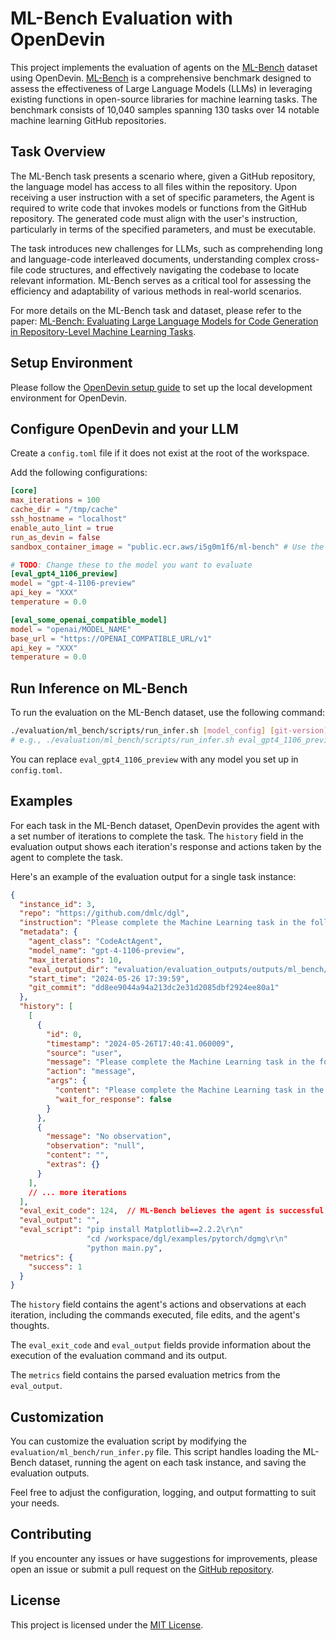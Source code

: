 # ML-Bench Evaluation with OpenDevin

This project implements the evaluation of agents on the [ML-Bench](https://arxiv.org/abs/2311.09835) dataset using OpenDevin. [ML-Bench](https://arxiv.org/abs/2311.09835) is a comprehensive benchmark designed to assess the effectiveness of Large Language Models (LLMs) in leveraging existing functions in open-source libraries for machine learning tasks. The benchmark consists of 10,040 samples spanning 130 tasks over 14 notable machine learning GitHub repositories.

## Task Overview

The ML-Bench task presents a scenario where, given a GitHub repository, the language model has access to all files within the repository. Upon receiving a user instruction with a set of specific parameters, the Agent is required to write code that invokes models or functions from the GitHub repository. The generated code must align with the user's instruction, particularly in terms of the specified parameters, and must be executable.

The task introduces new challenges for LLMs, such as comprehending long and language-code interleaved documents, understanding complex cross-file code structures, and effectively navigating the codebase to locate relevant information. ML-Bench serves as a critical tool for assessing the efficiency and adaptability of various methods in real-world scenarios.

For more details on the ML-Bench task and dataset, please refer to the paper: [ML-Bench: Evaluating Large Language Models for Code Generation in Repository-Level Machine Learning Tasks](https://arxiv.org/abs/2311.09835).

## Setup Environment

Please follow the [OpenDevin setup guide](https://github.com/OpenDevin/OpenDevin/blob/main/docs/setup.md) to set up the local development environment for OpenDevin.

## Configure OpenDevin and your LLM

Create a `config.toml` file if it does not exist at the root of the workspace.

Add the following configurations:

```toml
[core]
max_iterations = 100
cache_dir = "/tmp/cache"
ssh_hostname = "localhost"
enable_auto_lint = true
run_as_devin = false
sandbox_container_image = "public.ecr.aws/i5g0m1f6/ml-bench" # Use the latest image from the ML-Bench repository

# TODO: Change these to the model you want to evaluate
[eval_gpt4_1106_preview]
model = "gpt-4-1106-preview"
api_key = "XXX"
temperature = 0.0

[eval_some_openai_compatible_model]
model = "openai/MODEL_NAME"
base_url = "https://OPENAI_COMPATIBLE_URL/v1"
api_key = "XXX"
temperature = 0.0
```

## Run Inference on ML-Bench

To run the evaluation on the ML-Bench dataset, use the following command:

```bash
./evaluation/ml_bench/scripts/run_infer.sh [model_config] [git-version] [split] [agent] [eval_limit]
# e.g., ./evaluation/ml_bench/scripts/run_infer.sh eval_gpt4_1106_preview 0.6.2 full CodeActAgent 10
```

You can replace `eval_gpt4_1106_preview` with any model you set up in `config.toml`.

## Examples

For each task in the ML-Bench dataset, OpenDevin provides the agent with a set number of iterations to complete the task. The `history` field in the evaluation output shows each iteration's response and actions taken by the agent to complete the task.

Here's an example of the evaluation output for a single task instance:

```json
{
  "instance_id": 3,
  "repo": "https://github.com/dmlc/dgl",
  "instruction": "Please complete the Machine Learning task in the following repository: dgl\n\nThe task is: DGL Implementation of NGCF model\n\nI have a deep desire to embark on a journey brimming with knowledge and expertise. My objective is to train a cutting-edge NGCF Model, known for its unparalleled capabilities, on the illustrious dataset known as gowalla. To ensure swift execution, I kindly request your assistance in crafting the code, making use of the powerful GPU #3 and an embedding size of 32. Can you lend a helping hand to transform this dream into a reality?\n\nYou should create a script named `run.sh` under the specified path in the repo to run the task.\n\nYou can find the task repo at: /workspace/dgl/examples/pytorch/NGCF/NGCF\n\nYou should terminate the subprocess after running the task (e.g., call subprocess.Popen(args).wait()).When you think you have completed the task, please run the following command: <execute_bash> exit </execute_bash>.\n",
  "metadata": {
    "agent_class": "CodeActAgent",
    "model_name": "gpt-4-1106-preview",
    "max_iterations": 10,
    "eval_output_dir": "evaluation/evaluation_outputs/outputs/ml_bench/CodeActAgent/gpt-4-1106-preview_maxiter_10_N_v1.5",
    "start_time": "2024-05-26 17:39:59",
    "git_commit": "dd8ee9044a94a213dc2e31d2085dbf2924ee80a1"
  },
  "history": [
    [
      {
        "id": 0,
        "timestamp": "2024-05-26T17:40:41.060009",
        "source": "user",
        "message": "Please complete the Machine Learning task in the following repository: dgl\n\nThe task is: DGL Implementation of NGCF model\n\nI have a deep desire to embark on a journey brimming with knowledge and expertise. My objective is to train a cutting-edge NGCF Model, known for its unparalleled capabilities, on the illustrious dataset known as gowalla. To ensure swift execution, I kindly request your assistance in crafting the code, making use of the powerful GPU #3 and an embedding size of 32. Can you lend a helping hand to transform this dream into a reality?\n\nYou should create a script named `run.sh` under the specified path in the repo to run the task.\n\nYou can find the task repo at: /workspace/dgl/examples/pytorch/NGCF/NGCF\n\nYou should terminate the subprocess after running the task (e.g., call subprocess.Popen(args).wait()).When you think you have completed the task, please run the following command: <execute_bash> exit </execute_bash>.\n",
        "action": "message",
        "args": {
          "content": "Please complete the Machine Learning task in the following repository: dgl\n\nThe task is: DGL Implementation of NGCF model\n\nI have a deep desire to embark on a journey brimming with knowledge and expertise. My objective is to train a cutting-edge NGCF Model, known for its unparalleled capabilities, on the illustrious dataset known as gowalla. To ensure swift execution, I kindly request your assistance in crafting the code, making use of the powerful GPU #3 and an embedding size of 32. Can you lend a helping hand to transform this dream into a reality?\n\nYou should create a script named `run.sh` under the specified path in the repo to run the task.\n\nYou can find the task repo at: /workspace/dgl/examples/pytorch/NGCF/NGCF\n\nYou should terminate the subprocess after running the task (e.g., call subprocess.Popen(args).wait()).When you think you have completed the task, please run the following command: <execute_bash> exit </execute_bash>.\n",
          "wait_for_response": false
        }
      },
      {
        "message": "No observation",
        "observation": "null",
        "content": "",
        "extras": {}
      }
    ],
    // ... more iterations
  ],
  "eval_exit_code": 124,  // ML-Bench believes the agent is successful if it continues to run until timeout
  "eval_output": "",
  "eval_script": "pip install Matplotlib==2.2.2\r\n"
                 "cd /workspace/dgl/examples/pytorch/dgmg\r\n"
                 "python main.py",
  "metrics": {
    "success": 1
  }
}
```

The `history` field contains the agent's actions and observations at each iteration, including the commands executed, file edits, and the agent's thoughts.

The `eval_exit_code` and `eval_output` fields provide information about the execution of the evaluation command and its output.

The `metrics` field contains the parsed evaluation metrics from the `eval_output`.

## Customization

You can customize the evaluation script by modifying the `evaluation/ml_bench/run_infer.py` file. This script handles loading the ML-Bench dataset, running the agent on each task instance, and saving the evaluation outputs.

Feel free to adjust the configuration, logging, and output formatting to suit your needs.

## Contributing

If you encounter any issues or have suggestions for improvements, please open an issue or submit a pull request on the [GitHub repository](https://github.com/gersteinlab/ML-bench).

## License

This project is licensed under the [MIT License](LICENSE).
